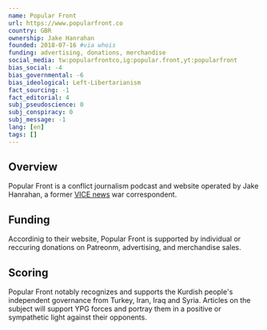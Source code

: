 ```yaml
---
name: Popular Front
url: https://www.popularfront.co
country: GBR
ownership: Jake Hanrahan
founded: 2018-07-16 #via whois
funding: advertising, donations, merchandise
social_media: tw:popularfrontco,ig:popular.front,yt:popularfront
bias_social: -4
bias_governmental: -6
bias_ideological: Left-Libertarianism
fact_sourcing: -1
fact_editorial: 4
subj_pseudoscience: 0
subj_conspiracy: 0
subj_message: -1
lang: [en]
tags: []
---
```


## Overview
Popular Front is a conflict journalism podcast and website operated by Jake Hanrahan, a former [VICE news](/vice) war correspondent.

## Funding
Accordinig to their website, Popular Front is supported by individual or reccuring donations on Patreonm, advertising, and merchandise sales.

## Scoring
Popular Front notably recognizes and supports the Kurdish people's independent governance from Turkey, Iran, Iraq and Syria. Articles on the subject will support YPG forces and portray them in a positive or sympathetic light against their opponents.
